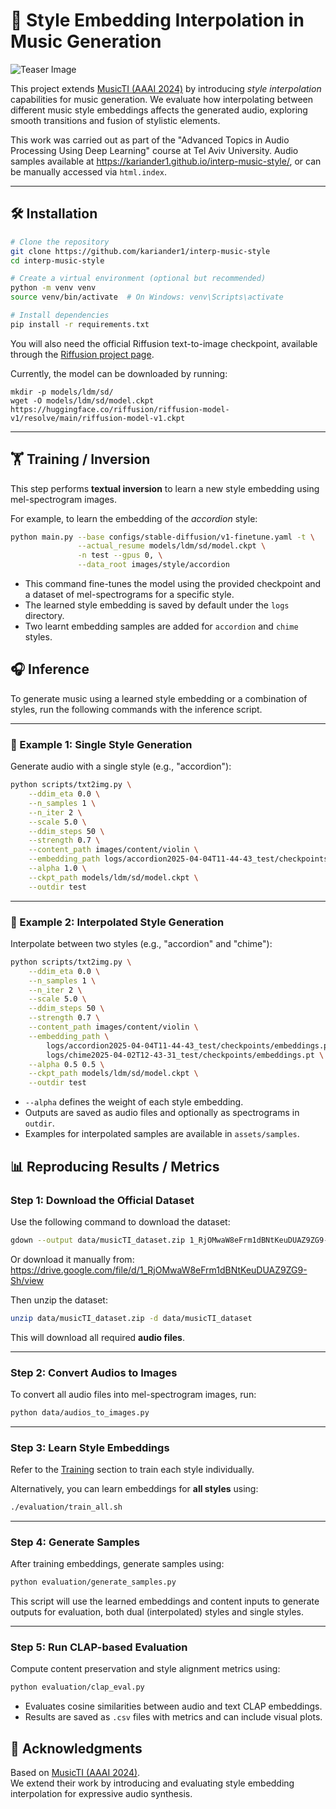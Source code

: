 # 🎵 Style Embedding Interpolation in Music Generation

![Teaser Image](assets/teaser.jpg)

This project extends [MusicTI (AAAI 2024)](https://github.com/lsfhuihuiff/MusicTI_AAAI2024) by introducing *style interpolation* capabilities for music generation. We evaluate how interpolating between different music style embeddings affects the generated audio, exploring smooth transitions and fusion of stylistic elements.

This work was carried out as part of the "Advanced Topics in Audio Processing Using Deep Learning" course at Tel Aviv University.
Audio samples available at https://kariander1.github.io/interp-music-style/, or can be manually accessed via `html.index`.

---

## 🛠️ Installation

```bash
# Clone the repository
git clone https://github.com/kariander1/interp-music-style
cd interp-music-style

# Create a virtual environment (optional but recommended)
python -m venv venv
source venv/bin/activate  # On Windows: venv\Scripts\activate

# Install dependencies
pip install -r requirements.txt

```

You will also need the official Riffusion text-to-image checkpoint, available through the [Riffusion project page](https://github.com/riffusion/riffusion). 

Currently, the model can be downloaded by running:

```
mkdir -p models/ldm/sd/
wget -O models/ldm/sd/model.ckpt https://huggingface.co/riffusion/riffusion-model-v1/resolve/main/riffusion-model-v1.ckpt
```
---

## 🏋️ Training / Inversion

This step performs **textual inversion** to learn a new style embedding using mel-spectrogram images.

For example, to learn the embedding of the *accordion* style:

```bash
python main.py --base configs/stable-diffusion/v1-finetune.yaml -t \
               --actual_resume models/ldm/sd/model.ckpt \
               -n test --gpus 0, \
               --data_root images/style/accordion
```

- This command fine-tunes the model using the provided checkpoint and a dataset of mel-spectrograms for a specific style.
- The learned style embedding is saved by default under the `logs` directory.
- Two learnt embedding samples are added for `accordion` and `chime` styles.


## 🎧 Inference

To generate music using a learned style embedding or a combination of styles, run the following commands with the inference script.

---

### 🔹 Example 1: Single Style Generation

Generate audio with a single style (e.g., "accordion"):

```bash
python scripts/txt2img.py \
    --ddim_eta 0.0 \
    --n_samples 1 \
    --n_iter 2 \
    --scale 5.0 \
    --ddim_steps 50 \
    --strength 0.7 \
    --content_path images/content/violin \
    --embedding_path logs/accordion2025-04-04T11-44-43_test/checkpoints/embeddings.pt \
    --alpha 1.0 \
    --ckpt_path models/ldm/sd/model.ckpt \
    --outdir test
```

---

### 🔸 Example 2: Interpolated Style Generation

Interpolate between two styles (e.g., "accordion" and "chime"):

```bash
python scripts/txt2img.py \
    --ddim_eta 0.0 \
    --n_samples 1 \
    --n_iter 2 \
    --scale 5.0 \
    --ddim_steps 50 \
    --strength 0.7 \
    --content_path images/content/violin \
    --embedding_path \
        logs/accordion2025-04-04T11-44-43_test/checkpoints/embeddings.pt \
        logs/chime2025-04-02T12-43-31_test/checkpoints/embeddings.pt \
    --alpha 0.5 0.5 \
    --ckpt_path models/ldm/sd/model.ckpt \
    --outdir test
```

- `--alpha` defines the weight of each style embedding.
- Outputs are saved as audio files and optionally as spectrograms in `outdir`.
- Examples for interpolated samples are available in `assets/samples`.

## 📊 Reproducing Results / Metrics

### Step 1: Download the Official Dataset

Use the following command to download the dataset:
```bash
gdown --output data/musicTI_dataset.zip 1_RjOMwaW8eFrm1dBNtKeuDUAZ9ZG9-Sh2H
```

Or download it manually from:  
https://drive.google.com/file/d/1_RjOMwaW8eFrm1dBNtKeuDUAZ9ZG9-Sh/view

Then unzip the dataset:
```bash
unzip data/musicTI_dataset.zip -d data/musicTI_dataset
```

This will download all required **audio files**.

---

### Step 2: Convert Audios to Images

To convert all audio files into mel-spectrogram images, run:
```bash
python data/audios_to_images.py
```

---

### Step 3: Learn Style Embeddings

Refer to the [Training](#-training--inversion) section to train each style individually.

Alternatively, you can learn embeddings for **all styles** using:
```bash
./evaluation/train_all.sh
```

---

### Step 4: Generate Samples

After training embeddings, generate samples using:
```bash
python evaluation/generate_samples.py
```

This script will use the learned embeddings and content inputs to generate outputs for evaluation, both dual (interpolated) styles and single styles.

---

### Step 5: Run CLAP-based Evaluation

Compute content preservation and style alignment metrics using:
```bash
python evaluation/clap_eval.py
```

- Evaluates cosine similarities between audio and text CLAP embeddings.
- Results are saved as `.csv` files with metrics and can include visual plots.


## 📁 Acknowledgments

Based on [MusicTI (AAAI 2024)](https://github.com/lsfhuihuiff/MusicTI_AAAI2024).  
We extend their work by introducing and evaluating style embedding interpolation for expressive audio synthesis.
